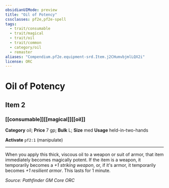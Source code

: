 ```yaml
---
obsidianUIMode: preview
title: "Oil of Potency"
cssclasses: pf2e,pf2e-spell
tags:
  - trait/consumable
  - trait/magical
  - trait/oil
  - trait/common
  - category/oil
  - remaster
aliases: "Compendium.pf2e.equipment-srd.Item.j2CHumvbjmlLQX2i"
license: ORC
---
```

# Oil of Potency
## Item 2
### [[consumable]][[magical]][[oil]]

**Category** oil; 
**Price** 7 gp; 
**Bulk** L; **Size** med
**Usage** held-in-two-hands

**Activate** `pf2:1` (manipulate)

* * *

When you apply this thick, viscous oil to a weapon or suit of armor, that item immediately becomes magically potent. If the item is a weapon, it temporarily becomes a _+1 striking weapon_, or, if it's armor, it temporarily becomes _+1 resilient armor_. This lasts for 1 minute.

*Source: Pathfinder GM Core*
*ORC*